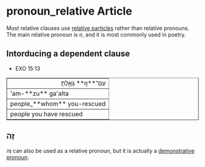 # pronoun_relative Article
Most relative clauses use [relative particles](https://git.door43.org/Door43/en-uhg/src/master/content/particle_relative/02.md) rather than relative pronouns. The main relative pronoun is זוּ, and it is most commonly used in poetry.

## Intorducing a dependent clause

* EXO 15:13
<table border="1" class="docutils">
<colgroup>
<col width="100%" />
</colgroup>
<tbody valign="top">
<tr class="row-odd" align="right"><td>עַם־**ז֣וּ** גָּאָ֑לְתָּ</td>
</tr>
<tr class="row-even"><td>'am-**zu** ga'alta</td>
</tr>
<tr class="row-odd"><td>people_**whom** you-rescued</td>
</tr>
<tr class="row-even"><td>people you have rescued</td>
</tr>
</tbody>
</table>

## זֶה

זֶה can also be used as a relative pronoun, but it is actually a [demonstrative pronoun](https://git.door43.org/Door43/en-uhg/src/master/content/pronoun_demonstrative/02.md#function-like-a-relative-pronoun). 